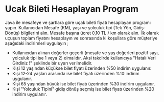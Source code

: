 # Ucak Bileti Hesaplayan Program
Java ile mesafeye ve şartlara göre uçak bileti fiyatı hesaplayan programı yapın. Kullanıcıdan Mesafe (KM), yaşı ve yolculuk tipi (Tek Yön, Gidiş-Dönüş) bilgilerini alın. Mesafe başına ücret 0,10 TL / km olarak alın. İlk olarak uçuşun toplam fiyatını hesaplayın ve sonrasında ki koşullara göre müşteriye aşağıdaki indirimleri uygulayın ;

- Kullanıcıdan alınan değerler geçerli (mesafe ve yaş değerleri pozitif sayı, yolculuk tipi ise 1 veya 2) olmalıdır. Aksi takdirde kullanıcıya "Hatalı Veri Girdiniz !" şeklinde bir uyarı verilmelidir.
- Kişi 12 yaşından küçükse bilet fiyatı üzerinden %50 indirim uygulanır.
- Kişi 12-24 yaşları arasında ise bilet fiyatı üzerinden %10 indirim uygulanır.
- Kişi 65 yaşından büyük ise bilet fiyatı üzerinden %30 indirim uygulanır.
- Kişi "Yolculuk Tipini" gidiş dönüş seçmiş ise bilet fiyatı üzerinden %20 indirim uygulanır.
